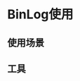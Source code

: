 

# BinLog使用
<!-- 
MySQL 的 Binlog 日志处理工具(Canal，Maxwell，Databus，DTS)对比 
https://mp.weixin.qq.com/s/zuJyYOgJrfydTasIATuijA
MySQL binlog原来可以这样用？
https://mp.weixin.qq.com/s/fb7H5Ol6T6SvZTukVD1UGg
大厂如何基于binlog解决多机房同步mysql数据(二)？ 
https://mp.weixin.qq.com/s/d6cjgj8rxqKTw9AkKkpG9A
实时监视同步数据库变更，这个框架真的很可以 
https://mp.weixin.qq.com/s/RbICmCM9REIoDFEZP28fGA

-->


## 使用场景


## 工具